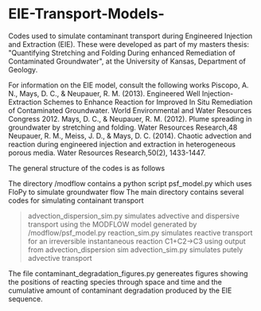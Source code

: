 # EIE-Transport-Models-
Codes used to simulate contaminant transport during Engineered Injection and Extraction (EIE).
These were developed as part of my masters thesis:
          "Quantifying Stretching and Folding During enhanced Remediation of Contaminated Groundwater", 
            at the University of Kansas, Department of Geology. 
            

For information on the EIE model, consult the following works
Piscopo, A. N., Mays, D. C., & Neupauer, R. M. (2013). Engineered Well Injection-Extraction Schemes to Enhance Reaction for Improved In Situ Remediation of Contaminated Groundwater. World Environmental and Water Resources Congress 2012. 
Mays, D. C., & Neupauer, R. M. (2012). Plume spreading in groundwater by stretching and folding. Water Resources Research,48
Neupauer, R. M., Meiss, J. D., & Mays, D. C. (2014). Chaotic advection and reaction during engineered injection and extraction in heterogeneous porous media. Water Resources Research,50(2), 1433-1447.


The general structure of the codes is as follows

The directory /modflow contains a python script psf_model.py which uses FloPy to simulate groundwater flow
The main directory contains several codes for simulating containant transport
  >advection_dispersion_sim.py simulates advective and dispersive transport using the MODFLOW model generated by /modflow/psf_model.py
  >reaction_sim.py simulates reactive transport for an irreversible instantaneous reaction C1+C2->C3 using output from advection_dispersion sim
  >advection_sim.py simulates putely advective transport 
  
The file contaminant_degradation_figures.py genereates figures showing the positions of reacting species through space and time and the cumulative amount of contaminant degradation produced by the EIE sequence. 


  
  
  
  
  
  
 
